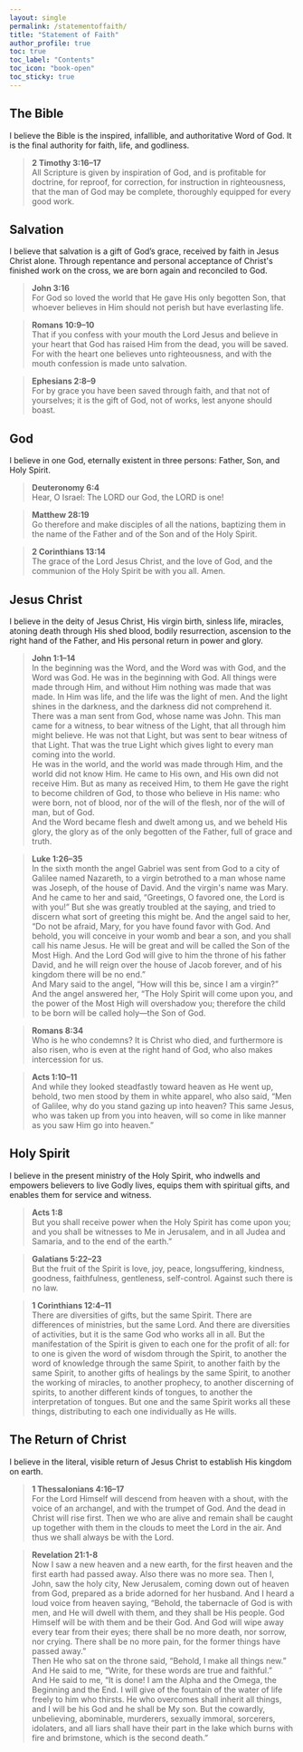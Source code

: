 ```yaml
---
layout: single
permalink: /statementoffaith/
title: "Statement of Faith"
author_profile: true
toc: true
toc_label: "Contents"
toc_icon: "book-open"
toc_sticky: true
---
```


## The Bible
I believe the Bible is the inspired, infallible, and authoritative Word of God. It is the final authority for faith, life, and godliness.

>**2 Timothy 3:16–17**\
All Scripture is given by inspiration of God, and is profitable for doctrine, for reproof, for correction, for instruction in righteousness, that the man of God may be complete, thoroughly equipped for every good work.

## Salvation
I believe that salvation is a gift of God’s grace, received by faith in Jesus Christ alone. Through repentance and personal acceptance of Christ's finished work on the cross, we are born again and reconciled to God.

>**John 3:16**\
For God so loved the world that He gave His only begotten Son, that whoever believes in Him should not perish but have everlasting life.

>**Romans 10:9–10**\
That if you confess with your mouth the Lord Jesus and believe in your heart that God has raised Him from the dead, you will be saved. For with the heart one believes unto righteousness, and with the mouth confession is made unto salvation.

>**Ephesians 2:8–9**\
For by grace you have been saved through faith, and that not of yourselves; it is the gift of God, not of works, lest anyone should boast.

## God
I believe in one God, eternally existent in three persons: Father, Son, and Holy Spirit.

>**Deuteronomy 6:4**\
Hear, O Israel: The LORD our God, the LORD is one!

>**Matthew 28:19**\
Go therefore and make disciples of all the nations, baptizing them in the name of the Father and of the Son and of the Holy Spirit.

>**2 Corinthians 13:14**\
The grace of the Lord Jesus Christ, and the love of God, and the communion of the Holy Spirit be with you all. Amen.

## Jesus Christ
I believe in the deity of Jesus Christ, His virgin birth, sinless life, miracles, atoning death through His shed blood, bodily resurrection, ascension to the right hand of the Father, and His personal return in power and glory.

>**John 1:1–14**\
In the beginning was the Word, and the Word was with God, and the Word was God. He was in the beginning with God. All things were made through Him, and without Him nothing was made that was made. In Him was life, and the life was the light of men. And the light shines in the darkness, and the darkness did not comprehend it.<br>There was a man sent from God, whose name was John. This man came for a witness, to bear witness of the Light, that all through him might believe. He was not that Light, but was sent to bear witness of that Light. That was the true Light which gives light to every man coming into the world.<br>He was in the world, and the world was made through Him, and the world did not know Him. He came to His own, and His own did not receive Him. But as many as received Him, to them He gave the right to become children of God, to those who believe in His name: who were born, not of blood, nor of the will of the flesh, nor of the will of man, but of God.<br>And the Word became flesh and dwelt among us, and we beheld His glory, the glory as of the only begotten of the Father, full of grace and truth.

>**Luke 1:26–35**\
In the sixth month the angel Gabriel was sent from God to a city of Galilee named Nazareth, to a virgin betrothed to a man whose name was Joseph, of the house of David. And the virgin's name was Mary. And he came to her and said, “Greetings, O favored one, the Lord is with you!” But she was greatly troubled at the saying, and tried to discern what sort of greeting this might be. And the angel said to her, “Do not be afraid, Mary, for you have found favor with God. And behold, you will conceive in your womb and bear a son, and you shall call his name Jesus. He will be great and will be called the Son of the Most High. And the Lord God will give to him the throne of his father David, and he will reign over the house of Jacob forever, and of his kingdom there will be no end.”\
>And Mary said to the angel, “How will this be, since I am a virgin?”\
>And the angel answered her, “The Holy Spirit will come upon you, and the power of the Most High will overshadow you; therefore the child to be born will be called holy—the Son of God.

>**Romans 8:34**\
Who is he who condemns? It is Christ who died, and furthermore is also risen, who is even at the right hand of God, who also makes intercession for us.

>**Acts 1:10–11**\
And while they looked steadfastly toward heaven as He went up, behold, two men stood by them in white apparel, who also said, “Men of Galilee, why do you stand gazing up into heaven? This same Jesus, who was taken up from you into heaven, will so come in like manner as you saw Him go into heaven.”

## Holy Spirit
I believe in the present ministry of the Holy Spirit, who indwells and empowers believers to live Godly lives, equips them with spiritual gifts, and enables them for service and witness.

>**Acts 1:8**\
But you shall receive power when the Holy Spirit has come upon you; and you shall be witnesses to Me in Jerusalem, and in all Judea and Samaria, and to the end of the earth.”

>**Galatians 5:22–23**\
But the fruit of the Spirit is love, joy, peace, longsuffering, kindness, goodness, faithfulness, gentleness, self-control. Against such there is no law.

>**1 Corinthians 12:4–11**\
There are diversities of gifts, but the same Spirit. There are differences of ministries, but the same Lord. And there are diversities of activities, but it is the same God who works all in all. But the manifestation of the Spirit is given to each one for the profit of all: for to one is given the word of wisdom through the Spirit, to another the word of knowledge through the same Spirit, to another faith by the same Spirit, to another gifts of healings by the same Spirit, to another the working of miracles, to another prophecy, to another discerning of spirits, to another different kinds of tongues, to another the interpretation of tongues. But one and the same Spirit works all these things, distributing to each one individually as He wills.

## The Return of Christ
I believe in the literal, visible return of Jesus Christ to establish His kingdom on earth.

>**1 Thessalonians 4:16–17**\
For the Lord Himself will descend from heaven with a shout, with the voice of an archangel, and with the trumpet of God. And the dead in Christ will rise first. Then we who are alive and remain shall be caught up together with them in the clouds to meet the Lord in the air. And thus we shall always be with the Lord.

>**Revelation 21:1-8**\
Now I saw a new heaven and a new earth, for the first heaven and the first earth had passed away. Also there was no more sea. Then I, John, saw the holy city, New Jerusalem, coming down out of heaven from God, prepared as a bride adorned for her husband. And I heard a loud voice from heaven saying, “Behold, the tabernacle of God is with men, and He will dwell with them, and they shall be His people. God Himself will be with them and be their God. And God will wipe away every tear from their eyes; there shall be no more death, nor sorrow, nor crying. There shall be no more pain, for the former things have passed away.”\
>Then He who sat on the throne said, “Behold, I make all things new.” And He said to me, “Write, for these words are true and faithful.”\
>And He said to me, “It is done! I am the Alpha and the Omega, the Beginning and the End. I will give of the fountain of the water of life freely to him who thirsts. He who overcomes shall inherit all things, and I will be his God and he shall be My son. But the cowardly, unbelieving, abominable, murderers, sexually immoral, sorcerers, idolaters, and all liars shall have their part in the lake which burns with fire and brimstone, which is the second death.”